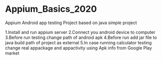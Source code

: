 # Appium_Basics_2020
Appium Android app testing Project based on java simple project 

1.Install and run appium server
2.Connect you android device to computer
3.Before run testing change path of android apk 
4.Before run add jar file to java build path of project as external 
5.In case running calculator testing  change real appackage and appactivity using Apk info from Google Play market 
